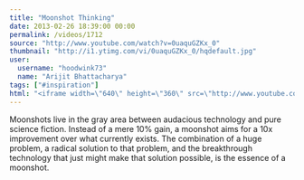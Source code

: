 ```yaml
---
title: "Moonshot Thinking"
date: 2013-02-26 18:39:00 00:00
permalink: /videos/1712
source: "http://www.youtube.com/watch?v=0uaquGZKx_0"
thumbnail: "http://i1.ytimg.com/vi/0uaquGZKx_0/hqdefault.jpg"
user:
  username: "hoodwink73"
  name: "Arijit Bhattacharya"
tags: ["#inspiration"]
html: "<iframe width=\"640\" height=\"360\" src=\"http://www.youtube.com/embed/0uaquGZKx_0?wmode=transparent&feature=oembed\" frameborder=\"0\" allowfullscreen></iframe>"
---
```


Moonshots live in the gray area between audacious technology and pure science fiction. Instead of a mere 10% gain, a moonshot aims for a 10x improvement over what currently exists. The combination of a huge problem, a radical solution to that problem, and the breakthrough technology that just might make that solution possible, is the essence of a moonshot.